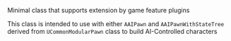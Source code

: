 Minimal class that supports extension by game feature plugins

This class is intended to use with either ``AAIPawn`` and ``AAIPawnWithStateTree`` derived from ``UCommonModularPawn`` class to build AI-Controlled characters